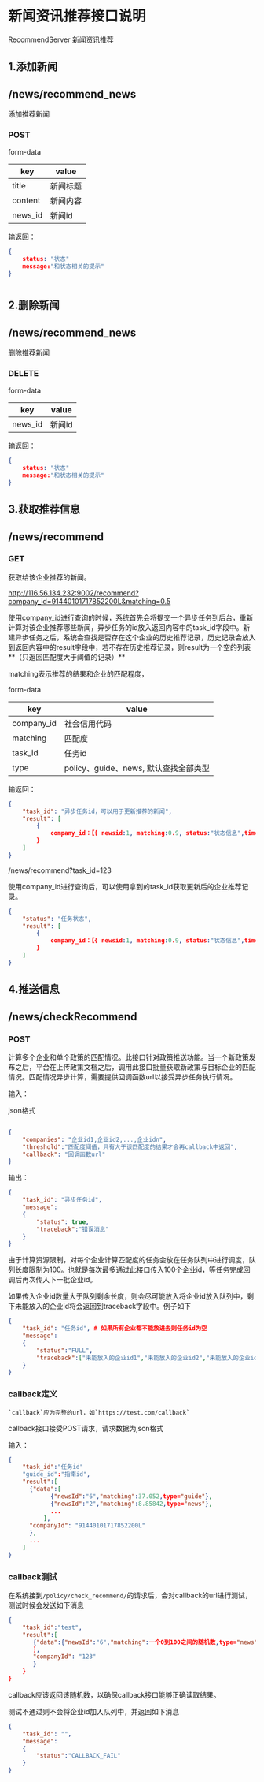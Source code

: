 # 新闻资讯推荐接口说明

RecommendServer  新闻资讯推荐



1.添加新闻
--------------

## /news/recommend_news

添加推荐新闻

### POST

form-data

| key     | value    |
| ------- | -------- |
| title   | 新闻标题 |
| content   | 新闻内容 |
| news_id | 新闻id   |

输返回：

```json
{
    status: "状态"
    message:"和状态相关的提示"
}
```



# 




2.删除新闻
--------------

## /news/recommend_news

删除推荐新闻


### DELETE


form-data

| key     | value    |
| ------- | -------- |
| news_id | 新闻id   |

输返回：

```json
{
    status: "状态"
    message:"和状态相关的提示"
}
```



3.获取推荐信息
--------------

##  /news/recommend


### GET

获取给该企业推荐的新闻。

http://116.56.134.232:9002/recommend?company_id=91440101717852200L&matching=0.5

使用company_id进行查询的时候，系统首先会将提交一个异步任务到后台，重新计算对该企业推荐哪些新闻，异步任务的id放入返回内容中的task_id字段中。新建异步任务之后，系统会查找是否存在这个企业的历史推荐记录，历史记录会放入到返回内容中的result字段中，若不存在历史推荐记录，则result为一个空的列表**（只返回匹配度大于阈值的记录）**

matching表示推荐的结果和企业的匹配程度，


form-data

| key     | value    |
| ------- | -------- |
| company_id | 社会信用代码   |
| matching | 匹配度   |
| task_id | 任务id   |
| type | policy、guide、news, 默认查找全部类型   |

输返回：

```json
{
    "task_id": "异步任务id，可以用于更新推荐的新闻",
    "result": [
        {
            company_id：【{ newsid:1, matching:0.9, status:"状态信息",time: "推荐时间", type="news"},{ newsid:2, matching:0.9, status:"状态信息",time: "推荐时间",type="guide" },】
        }
    ]
}
```

/news/recommend?task_id=123

使用company_id进行查询后，可以使用拿到的task_id获取更新后的企业推荐记录。

```json
{
    "status": "任务状态",
    "result": [
        {
            company_id：【{ newsid:1, matching:0.9, status:"状态信息",time: "推荐时间",type="guide"},{ newsid:2, matching:0.9, status:"状态信息",time: "推荐时间",type="news" },】
        }
    ]
}
```



4.推送信息
--------------

##  /news/checkRecommend


### POST
计算多个企业和单个政策的匹配情况。此接口针对政策推送功能。当一个新政策发布之后，平台在上传政策文档之后，调用此接口批量获取新政策与目标企业的匹配情况。匹配情况异步计算，需要提供回调函数url以接受异步任务执行情况。

输入：

json格式
```json

{
    "companies": "企业id1,企业id2,...,企业idn",
    "threshold":"匹配度阈值，只有大于该匹配度的结果才会再callback中返回",
    "callback": "回调函数url"
}
```
输出：
```json
{
    "task_id": "异步任务id",
    "message":
    {
        "status": true,
        "traceback":"错误消息"
    }
}
```

由于计算资源限制，对每个企业计算匹配度的任务会放在任务队列中进行调度，队列长度限制为100。也就是每次最多通过此接口传入100个企业id，等任务完成回调后再次传入下一批企业id。

如果传入企业id数量大于队列剩余长度，则会尽可能放入将企业id放入队列中，剩下未能放入的企业id将会返回到traceback字段中。例子如下
```json
{
    "task_id": "任务id", # 如果所有企业都不能放进去则任务id为空
    "message":
    {
        "status":"FULL",
        "traceback":["未能放入的企业id1","未能放入的企业id2","未能放入的企业id3"]
    }
}

```



### callback定义

```
`callback`应为完整的url，如`https://test.com/callback`
```

callback接口接受POST请求，请求数据为json格式

输入：

```json
{
    "task_id":"任务id"
    "guide_id":"指南id",
    "result":[
      {"data":[
            {"newsId":"6","matching":37.052,type="guide"},
            {"newsId":"2","matching":8.85842,type="news"},
            ...
          ],
      "companyId": "91440101717852200L"
      },
      ...
    ]
}
```

### callback测试

在系统接到`/policy/check_recommend/`的请求后，会对callback的url进行测试，测试时候会发送如下消息

```json
{
    "task_id":"test",
    "result":[
       {"data":{"newsId":"6","matching":一个0到100之间的随机数,type="news"}
       ],
       "companyId": "123"
       }
    }
}
```

callback应该返回该随机数，以确保callback接口能够正确读取结果。

测试不通过则不会将企业id加入队列中，并返回如下消息

```json
{
    "task_id": "", 
    "message":
    {
        "status":"CALLBACK_FAIL"
    }
}
```



